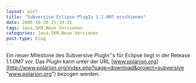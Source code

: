 ```yaml
---
layout: post
title: "Subversive Eclipse PlugIn 1.1.0M7 erschienen"
date: 2006-10-20 21:34:15
tags: Java,SKM,Neue Versionen
categories: Java,SKM,Neue Versionen
post-type: blog
---
```

Ein neuer Milestone des Subversive PlugIn''s für Eclipse liegt in der Release 1.1.0M7 vor. Das PlugIn kann unter der URL 
[www.polarion.org](http://www.polarion.org/index.php?page=download&project=subversive "www.polarion.org") bezogen werden.
